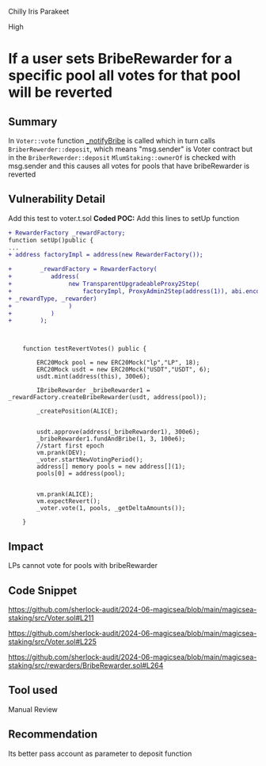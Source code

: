 Chilly Iris Parakeet

High

# If a user sets BribeRewarder for a specific pool all votes for that pool will be reverted

## Summary
In `Voter::vote` function [_notifyBribe](https://github.com/sherlock-audit/2024-06-magicsea/blob/main/magicsea-staking/src/Voter.sol#L211) is called which in turn calls `BriberRewerder::deposit`, which means "msg.sender" is Voter contract  but in the `BriberRewerder::deposit` `MlumStaking::ownerOf` is checked with msg.sender and this causes all votes for pools that have bribeRewarder is reverted 

## Vulnerability Detail
Add this test to voter.t.sol
**Coded POC:**
Add this lines to setUp function
```diff
+ RewarderFactory _rewardFactory;
function setUp()public {
...
+ address factoryImpl = address(new RewarderFactory());

+        _rewardFactory = RewarderFactory(
+           address(
+                new TransparentUpgradeableProxy2Step(
+                    factoryImpl, ProxyAdmin2Step(address(1)), abi.encodeWithSelector(RewarderFactory.initialize.selector, DEV, 
+ _rewardType, _rewarder)
+                )
+           )
+        );
```
```solidity


    function testRevertVotes() public {

        ERC20Mock pool = new ERC20Mock("lp","LP", 18);
        ERC20Mock usdt = new ERC20Mock("USDT","USDT", 6);
        usdt.mint(address(this), 300e6);

        IBribeRewarder _bribeRewarder1 = _rewardFactory.createBribeRewarder(usdt, address(pool));
    
        _createPosition(ALICE);

        
        usdt.approve(address(_bribeRewarder1), 300e6);
        _bribeRewarder1.fundAndBribe(1, 3, 100e6);
        //start first epoch
        vm.prank(DEV);
        _voter.startNewVotingPeriod();
        address[] memory pools = new address[](1);
        pools[0] = address(pool);

        
        vm.prank(ALICE);
        vm.expectRevert();
        _voter.vote(1, pools, _getDeltaAmounts());
    
    }
```

## Impact
LPs cannot vote for pools with bribeRewarder

## Code Snippet
https://github.com/sherlock-audit/2024-06-magicsea/blob/main/magicsea-staking/src/Voter.sol#L211

https://github.com/sherlock-audit/2024-06-magicsea/blob/main/magicsea-staking/src/Voter.sol#L225

https://github.com/sherlock-audit/2024-06-magicsea/blob/main/magicsea-staking/src/rewarders/BribeRewarder.sol#L264
## Tool used

Manual Review

## Recommendation
Its better pass account as parameter to deposit function 
